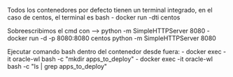 Todos los contenedores por defecto tienen un terminal integrado, en el caso de centos,
el terminal es bash
    - docker run -dti centos

Sobreescribimos el cmd con --> python -m SimpleHTTPServer 8080
    - docker run -d -p 8080:8080 centos python -m SimpleHTTPServer 8080

Ejecutar comando bash dentro del contenedor desde fuera:
    - docker exec -it oracle-wl bash -c "mkdir apps_to_deploy"
    - docker exec -it oracle-wl bash -c "ls | grep apps_to_deploy"

